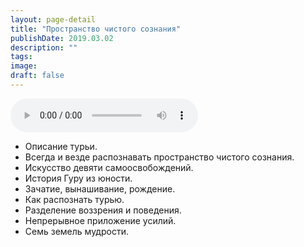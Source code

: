 ```yaml
---
layout: page-detail
title: "Пространство чистого сознания"
publishDate: 2019.03.02
description: ""
tags:
image:
draft: false
---
```


<audio title="2019.03.02 - Пространство чистого сознания.mp3" src="https://filer-api.advayta.org/v1.0/public/files/73732" controls=""></audio>

* Описание турьи.
* Всегда и везде распознавать пространство чистого сознания.
* Искусство девяти самоосвобождений.
* История Гуру из юности.
* Зачатие, вынашивание, рождение.
* Как распознать турью.
* Разделение воззрения и поведения.
* Непрерывное приложение усилий.
* Семь земель мудрости.

  
